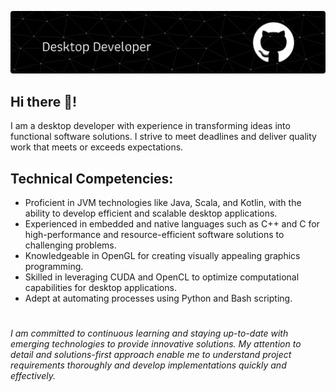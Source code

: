 ![Header](./header.png)

## Hi there 👋!
I am a desktop developer with experience in transforming ideas into functional software solutions. I strive to meet deadlines and deliver quality work that meets or exceeds expectations.

## Technical Competencies:
- Proficient in JVM technologies like Java, Scala, and Kotlin, with the ability to develop efficient and scalable desktop applications.
- Experienced in embedded and native languages such as C++ and C for high-performance and resource-efficient software solutions to challenging problems.
- Knowledgeable in OpenGL for creating visually appealing graphics programming.
- Skilled in leveraging CUDA and OpenCL to optimize computational capabilities for desktop applications.
- Adept at automating processes using Python and Bash scripting.
#
*I am committed to continuous learning and staying up-to-date with emerging technologies to provide innovative solutions. My attention to detail and solutions-first approach enable me to understand project requirements thoroughly and develop implementations quickly and effectively.*
